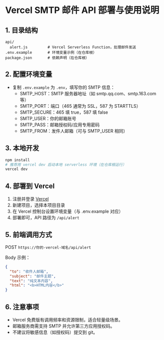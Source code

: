 # Vercel SMTP 邮件 API 部署与使用说明

## 1. 目录结构

```
api/
  alert.js         # Vercel Serverless Function，处理邮件发送
.env.example       # 环境变量示例（在仓库根）
package.json       # 依赖声明（在仓库根）
```

## 2. 配置环境变量

- 复制 `.env.example` 为 `.env`，填写你的 SMTP 信息：
  - SMTP_HOST：SMTP 服务器地址（如 smtp.qq.com、smtp.163.com 等）
  - SMTP_PORT：端口（465 通常为 SSL，587 为 STARTTLS）
  - SMTP_SECURE：465 填 true，587 填 false
  - SMTP_USER：你的邮箱账号
  - SMTP_PASS：邮箱授权码/应用专用密码
  - SMTP_FROM：发件人邮箱（可与 SMTP_USER 相同）

## 3. 本地开发

```sh
npm install
# 推荐用 vercel dev 启动本地 serverless 环境（在仓库根运行）
vercel dev
```

## 4. 部署到 Vercel

1. 注册并登录 [Vercel](https://vercel.com/)
2. 新建项目，选择本项目目录
3. 在 Vercel 控制台设置环境变量（与 .env.example 对应）
4. 部署即可，API 路径为 `/api/alert`

## 5. 前端调用方式

POST `https://你的-vercel-域名/api/alert`

Body 示例：
```json
{
  "to": "收件人邮箱",
  "subject": "邮件主题",
  "text": "纯文本内容",
  "html": "<b>HTML内容</b>"
}
```

## 6. 注意事项
- Vercel 免费版有调用频率和资源限制，适合轻量级场景。
- 邮箱服务商需支持 SMTP 并允许第三方应用授权码。
- 不建议将敏感信息（如授权码）提交到 git。
